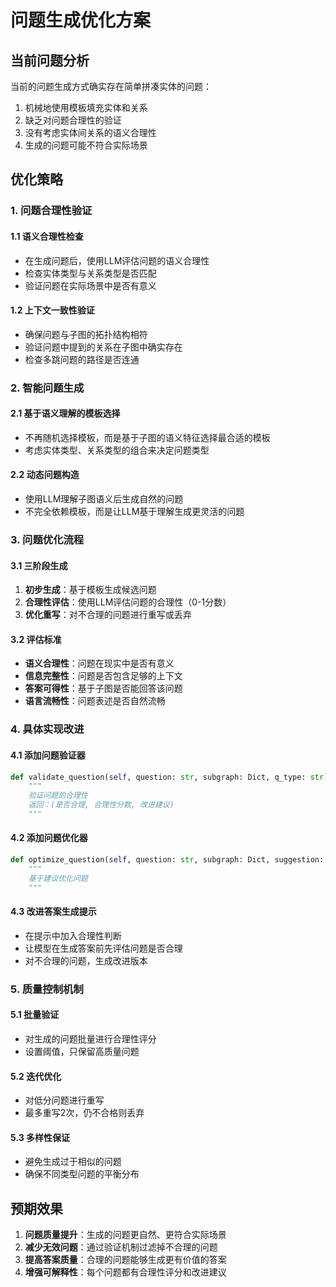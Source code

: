 # 问题生成优化方案

## 当前问题分析

当前的问题生成方式确实存在简单拼凑实体的问题：
1. 机械地使用模板填充实体和关系
2. 缺乏对问题合理性的验证
3. 没有考虑实体间关系的语义合理性
4. 生成的问题可能不符合实际场景

## 优化策略

### 1. 问题合理性验证

#### 1.1 语义合理性检查
- 在生成问题后，使用LLM评估问题的语义合理性
- 检查实体类型与关系类型是否匹配
- 验证问题在实际场景中是否有意义

#### 1.2 上下文一致性验证
- 确保问题与子图的拓扑结构相符
- 验证问题中提到的关系在子图中确实存在
- 检查多跳问题的路径是否连通

### 2. 智能问题生成

#### 2.1 基于语义理解的模板选择
- 不再随机选择模板，而是基于子图的语义特征选择最合适的模板
- 考虑实体类型、关系类型的组合来决定问题类型

#### 2.2 动态问题构造
- 使用LLM理解子图语义后生成自然的问题
- 不完全依赖模板，而是让LLM基于理解生成更灵活的问题

### 3. 问题优化流程

#### 3.1 三阶段生成
1. **初步生成**：基于模板生成候选问题
2. **合理性评估**：使用LLM评估问题的合理性（0-1分数）
3. **优化重写**：对不合理的问题进行重写或丢弃

#### 3.2 评估标准
- **语义合理性**：问题在现实中是否有意义
- **信息完整性**：问题是否包含足够的上下文
- **答案可得性**：基于子图是否能回答该问题
- **语言流畅性**：问题表述是否自然流畅

### 4. 具体实现改进

#### 4.1 添加问题验证器
```python
def validate_question(self, question: str, subgraph: Dict, q_type: str) -> Tuple[bool, float, str]:
    """
    验证问题的合理性
    返回：(是否合理, 合理性分数, 改进建议)
    """
```

#### 4.2 添加问题优化器
```python
def optimize_question(self, question: str, subgraph: Dict, suggestion: str) -> str:
    """
    基于建议优化问题
    """
```

#### 4.3 改进答案生成提示
- 在提示中加入合理性判断
- 让模型在生成答案前先评估问题是否合理
- 对不合理的问题，生成改进版本

### 5. 质量控制机制

#### 5.1 批量验证
- 对生成的问题批量进行合理性评分
- 设置阈值，只保留高质量问题

#### 5.2 迭代优化
- 对低分问题进行重写
- 最多重写2次，仍不合格则丢弃

#### 5.3 多样性保证
- 避免生成过于相似的问题
- 确保不同类型问题的平衡分布

## 预期效果

1. **问题质量提升**：生成的问题更自然、更符合实际场景
2. **减少无效问题**：通过验证机制过滤掉不合理的问题
3. **提高答案质量**：合理的问题能够生成更有价值的答案
4. **增强可解释性**：每个问题都有合理性评分和改进建议